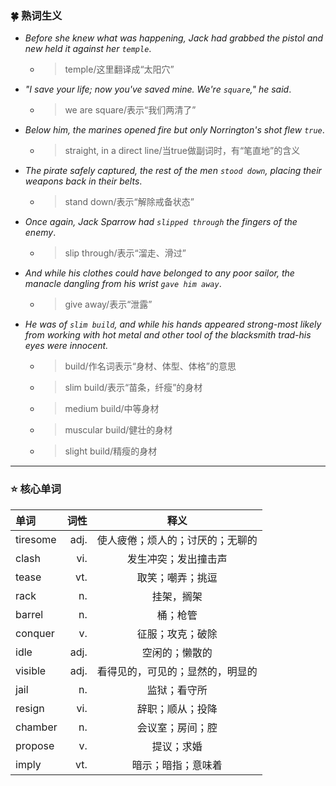 ### :four_leaf_clover: 熟词生义
* *Before she knew what was happening, Jack had grabbed the pistol and new held it against her `temple`*.
  * > temple/这里翻译成“太阳穴”
* *"I save your life; now you've saved mine. We're `square`," he said*.
   * > we are square/表示“我们两清了”
* *Below him, the marines opened fire but only Norrington's shot flew `true`*.
   * > straight, in a direct line/当true做副词时，有“笔直地”的含义
* *The pirate safely captured, the rest of the men `stood down`, placing their weapons back in their belts*.
   * > stand down/表示“解除戒备状态”
* *Once again, Jack Sparrow had `slipped through` the fingers of the enemy*.
   * > slip through/表示“溜走、滑过”
* *And while his clothes could have belonged to any poor sailor, the manacle dangling from his wrist `gave him away`*.
   * > give away/表示“泄露”
* *He was of `slim build`, and while his hands appeared strong-most likely from working with hot metal and other tool of the blacksmith
trad-his eyes were innocent.*
   * > build/作名词表示“身材、体型、体格”的意思
   * > slim build/表示“苗条，纤瘦”的身材
   * > medium build/中等身材
   * > muscular build/健壮的身材
   * > slight build/精瘦的身材
---
### :star: 核心单词
|单词|词性|释义|
|:-----|-----:|:-----:|
|tiresome|adj.|使人疲倦；烦人的；讨厌的；无聊的|
|clash|vi.|发生冲突；发出撞击声|
|tease|vt.|取笑；嘲弄；挑逗|
|rack|n.|挂架，搁架|
|barrel|n.|桶；枪管|
|conquer|v.|征服；攻克；破除|
|idle|adj.|空闲的；懒散的|
|visible|adj.|看得见的，可见的；显然的，明显的|
|jail|n.|监狱；看守所|
|resign|vi.|辞职；顺从；投降|
|chamber|n.|会议室；房间；腔|
|propose|v.|提议；求婚|
|imply|vt.|暗示；暗指；意味着|
